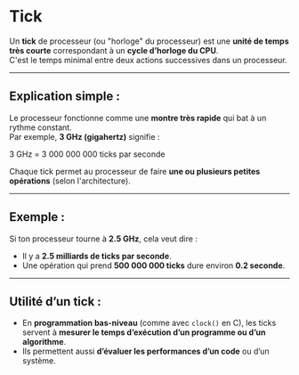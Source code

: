 # Tick

Un **tick** de processeur (ou "horloge" du processeur) est une **unité de temps très courte** correspondant à un **cycle d’horloge du CPU**.  
C'est le temps minimal entre deux actions successives dans un processeur.

---

## Explication simple :

Le processeur fonctionne comme une **montre très rapide** qui bat à un rythme constant.  
Par exemple, **3 GHz (gigahertz)** signifie :

3 GHz = 3 000 000 000 ticks par seconde


Chaque tick permet au processeur de faire **une ou plusieurs petites opérations** (selon l'architecture).

---

## Exemple :

Si ton processeur tourne à **2.5 GHz**, cela veut dire :

- Il y a **2.5 milliards de ticks par seconde**.
- Une opération qui prend **500 000 000 ticks** dure environ **0.2 seconde**.

---

## Utilité d’un tick :

- En **programmation bas-niveau** (comme avec `clock()` en C), les ticks servent à **mesurer le temps d’exécution d’un programme ou d’un algorithme**.
- Ils permettent aussi **d’évaluer les performances d’un code** ou d’un système.
